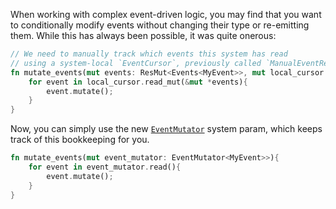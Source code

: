 <!-- Created an EventMutator for when you want to mutate an event before reading -->
<!-- https://github.com/bevyengine/bevy/pull/13818 -->

<!-- TODO -->

When working with complex event-driven logic, you may find that you want to conditionally modify events without changing their type or re-emitting them.
While this has always been possible, it was quite onerous:

```rust
// We need to manually track which events this system has read
// using a system-local `EventCursor`, previously called `ManualEventReader`.
fn mutate_events(mut events: ResMut<Events<MyEvent>>, mut local_cursor: Local<EventCursor<MyEvent>>){    
    for event in local_cursor.read_mut(&mut *events){
        event.mutate();
    }
}
```

Now, you can simply use the new [`EventMutator`] system param, which keeps track of this bookkeeping for you.

```rust
fn mutate_events(mut event_mutator: EventMutator<MyEvent>>){    
    for event in event_mutator.read(){
        event.mutate();
    }
}
```

[`EventMutator`]: https://docs.rs/bevy/0.15/bevy/ecs/event/struct.EventMutator.html